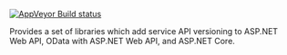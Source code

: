[![AppVeyor Build status](https://ci.appveyor.com/api/projects/status/ho6w0yc612i6jmnp?svg=true)](https://ci.appveyor.com/project/Microsoft/aspnet-api-versioning)

Provides a set of libraries which add service API versioning to ASP.NET Web API, OData with ASP.NET Web API, and ASP.NET Core.
